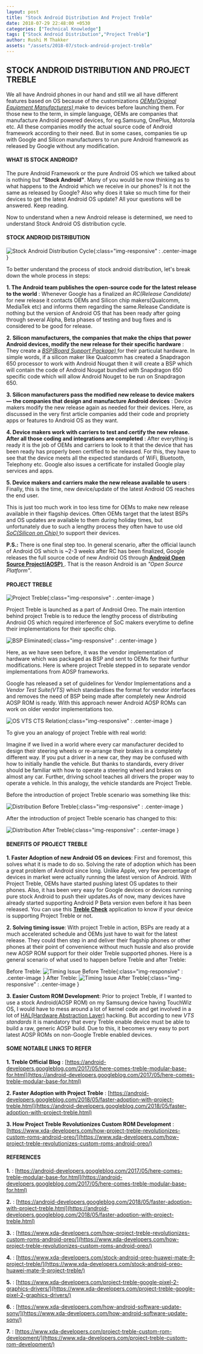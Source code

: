 ```yaml
---
layout: post
title: "Stock Android Distribution And Project Treble"
date: 2018-07-29 22:48:00 +0530
categories: ["Technical Knowledge"]
tags: ["Stock Android Distribution","Project Treble"]
author: Rushi M Thakker
assets: "/assets/2018-07/stock-android-project-treble"
---
```

## STOCK ANDROID DISTRIBUTION AND PROJECT TREBLE


We all have Android phones in our hand and still we all have different features based on OS because of the customizations [ *OEMs(Original Equipment Manufacturers)* ](https://en.wikipedia.org/wiki/Original_equipment_manufacturer)  make to devices before launching them. For those new to the term, in simple language, OEMs are companies that manufacture Android powered devices, for eg.Samsung, OnePlus, Motorola etc. All these companies modify the actual source code of Android framework according to their need.
But in some cases, companies tie up with Google and Silicon manufacturers to run pure Android framework as released by Google without any modification.

#### WHAT IS STOCK ANDROID? ####

The pure Android Framework or the pure Android OS which we talked about is nothing but **"Stock Android"**. Many of you would be now thinking as to what happens to the Android which we receive in our phones? Is it not the same as released by Google? Also why does it take so much time for their devices to get the latest Android OS update? All your questions will be answered. Keep reading.

Now to understand when a new Android release is determined, we need to understand Stock Android OS distribution cycle.

#### STOCK ANDROID DISTRIBUTION ####

![Stock Android Distribution Cycle](/assets/2018-07/stock-android-project-treble/stock_android_distribution_cycle.png){:class="img-responsive" : .center-image }


To better understand the process of stock android distribution, let's break down the whole process in steps:

**1. The Android team publishes the open-source code for the latest release to the world** :
 Whenever Google has a finalized an *RC(Release Candidate)* for new release it contacts OEMs and Silicon chip makers(Qualcomm, MediaTek etc) and informs them regarding the same.Release Candidate is nothing but the version of Android OS that has been ready after going through several Alpha, Beta phases of testing and bug fixes and is considered to be good for release.

**2. Silicon manufacturers, the companies that make the chips that power Android devices, modify the new release for their specific hardware** :
 They create a [ *BSP(Board Support Package)* ](https://whatis.techtarget.com/definition/board-support-package) for their particulat hardware. In simple words, if a silicon maker like Qualcomm has created a Snapdragon 650 processor to work with Android Nougat then it will create a BSP which will contain the code of Android Nougat bundled with Snapdragon 650 specific code which will allow Android Nouget to be run on Snapdragon 650.

**3. Silicon manufacturers pass the modified new release to device makers — the companies that design and manufacture Android devices** :
 Device makers modify the new release again as needed for their devices. Here, as discussed in the very first article companies add their code and propriety apps or features to Android OS as they want.

**4. Device makers work with carriers to test and certify the new release. After all those coding and integrations are completed** :
 After everything is ready it is the job of OEMs and carriers to look to it that the device that has been ready has properly been certified to be released. For this, they have to see that the device meets all the expected standards of WiFi, Bluetooth, Telephony etc. Google also issues a certificate for installed Google play services and apps.

**5. Device makers and carriers make the new release available to users** :
Finally, this is the time, new device/update of the latest Android OS reaches the end user.

This is just too much work in too less time for OEMs to make new release available in their flagship devices. Often OEMs target that the latest BSPs and OS updates are available to them during holiday times, but unfortunately due to such a lengthy process they often have to use old [ *SoC(Silicon on Chip)* ](https://en.wikipedia.org/wiki/System_on_a_chip) to support their devices.

**P.S.:** There is one final step too. In general scenario, after the official launch of Android OS which is ~2-3 weeks after RC has been finalized, Google releases the full source code of new Android OS through [ **Android Open Source Project(AOSP)** ](https://source.android.com/). That is the reason Android is an *"Open Source Platform"*.

#### PROJECT TREBLE ####

![Project Treble](/assets/2018-07/stock-android-project-treble/project_treble.jpg){:class="img-responsive" : .center-image }


Project Treble is launched as a part of Android Oreo. The main intention behind project Treble is to reduce the lengthy process of distributing Android OS which required interference of SoC makers everytime to define their implementations for their specific chip.

![BSP Eliminated](/assets/2018-07/stock-android-project-treble/bsp_eliminated.png){:class="img-responsive" : .center-image }

Here, as we have seen before, it was the vendor implementation of hardware which was packaged as BSP and sent to OEMs for their furthur modifications. Here is where project Treble stepped in to separate vendor implementations from AOSP frameworks.

Google has released a set of guidelines for Vendor Implementations and a *Vendor Test Suite(VTS)* which standardises the format for vendor interfaces and removes the need of BSP being made after completely new Android AOSP ROM is ready. With this approach newer Android AOSP ROMs can work on older vendor implementations too.

![OS VTS CTS Relation](/assets/2018-07/stock-android-project-treble/os_vts_cts.png){:class="img-responsive" : .center-image }

To give you an analogy of project Treble with real world:

Imagine if we lived in a world where every car manufacturer decided to design their steering wheels or re-arrange their brakes in a completely different way. If you put a driver in a new car, they may be confused with how to initially handle the vehicle. But thanks to standards, every driver should be familiar with how to operate a steering wheel and brakes on almost any car. Further, driving school teaches all drivers the proper way to operate a vehicle. In this analogy, the vehicle standards are Project Treble.

Before the introduction of project Treble scenario was something like this:

![Distribution Before Treble](/assets/2018-07/stock-android-project-treble/before_treble.png){:class="img-responsive" : .center-image }

After the introduction of project Treble scenario has changed to this:

![Distribution After Treble](/assets/2018-07/stock-android-project-treble/with_treble.png){:class="img-responsive" : .center-image }

#### BENEFITS OF PROJECT TREBLE ####

**1. Faster Adoption of new Android OS on devices**:
First and foremost, this solves what it is made to do so. Solving the rate of adoption which has been a great problem of Android  since long. Unlike Apple, very few percentage of devices in market were actually running the latest version of Android. With Project Treble, OEMs have started pushing latest OS updates to their phones. Also, it has been very easy for Google devices or devices running pure stock Android to push their updates.As of now, many devices have already started supporting Android P Beta version even before it has been released. You can use this [**Treble Check**](https://play.google.com/store/apps/details?id=com.kevintresuelo.treble) application to know if your device is supporting Project Treble or not.

**2. Solving timing issue**:
With project Treble in action, BSPs are ready at a much accelerated schedule and OEMs just have to wait for the latest release. They could then step in and deliver their flagship phones or other phones at their point of convenience without much hussle and also provide new AOSP ROM support for their older Treble supported phones. Here is a general scenario of what used to happen before Treble and after Treble:

Before Treble:
![Timing Issue Before Treble](/assets/2018-07/stock-android-project-treble/timing_issue_before_treble.png){:class="img-responsive" : .center-image }
After Treble:
![Timing Issue After Treble](/assets/2018-07/stock-android-project-treble/timing_issue_after_treble.png){:class="img-responsive" : .center-image }

**3. Easier Custom ROM Development**:
Prior to project Treble, if I wanted to use a stock Android(AOSP ROM) on my Samsung device having TouchWiz OS, I would have to mess around a lot of kernel code and get involved in a lot of [HAL(Hardware Abstraction Layer)](https://source.android.com/devices/architecture/hal) hacking. But according to new *VTS standards* it is mandatory that every Treble enable device must be able to build a raw, generic AOSP build. Due to this, it becomes very easy to port latest AOSP ROMs on non-Google Treble enabled devices.

#### SOME NOTABLE LINKS TO REFER ####

**1. Treble Official Blog** : [https://android-developers.googleblog.com/2017/05/here-comes-treble-modular-base-for.html](https://android-developers.googleblog.com/2017/05/here-comes-treble-modular-base-for.html)

**2. Faster Adoption with Project Treble** : [https://android-developers.googleblog.com/2018/05/faster-adoption-with-project-treble.html](https://android-developers.googleblog.com/2018/05/faster-adoption-with-project-treble.html)

**3. How Project Treble Revolutionizes Custom ROM Development** :
[https://www.xda-developers.com/how-project-treble-revolutionizes-custom-roms-android-oreo/](https://www.xda-developers.com/how-project-treble-revolutionizes-custom-roms-android-oreo/)

#### REFERENCES ####

**1.** : [https://android-developers.googleblog.com/2017/05/here-comes-treble-modular-base-for.html](https://android-developers.googleblog.com/2017/05/here-comes-treble-modular-base-for.html)

**2.** : [https://android-developers.googleblog.com/2018/05/faster-adoption-with-project-treble.html](https://android-developers.googleblog.com/2018/05/faster-adoption-with-project-treble.html)

**3.** : [https://www.xda-developers.com/how-project-treble-revolutionizes-custom-roms-android-oreo/](https://www.xda-developers.com/how-project-treble-revolutionizes-custom-roms-android-oreo/)

**4.** : [https://www.xda-developers.com/stock-android-oreo-huawei-mate-9-project-treble/](https://www.xda-developers.com/stock-android-oreo-huawei-mate-9-project-treble/)

**5.** : [https://www.xda-developers.com/project-treble-google-pixel-2-graphics-drivers/](https://www.xda-developers.com/project-treble-google-pixel-2-graphics-drivers/)

**6.** : [https://www.xda-developers.com/how-android-software-update-sony/](https://www.xda-developers.com/how-android-software-update-sony/)

**7.** : [https://www.xda-developers.com/project-treble-custom-rom-development/](https://www.xda-developers.com/project-treble-custom-rom-development/)

